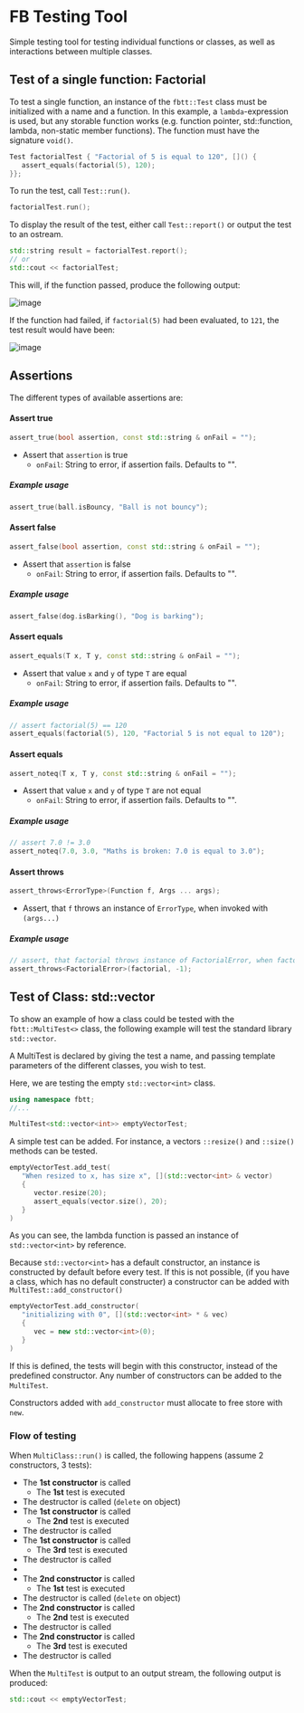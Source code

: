 # FB Testing Tool
Simple testing tool for testing individual functions or classes, as well as interactions between multiple classes.

## Test of a single function: Factorial
To test a single function, an instance of the `fbtt::Test` class must be initialized with a name and a function.
In this example, a `lambda`-expression is used, but any storable function works (e.g. function pointer, std::function, lambda, non-static member functions).
The function must have the signature `void()`.

```C++
Test factorialTest { "Factorial of 5 is equal to 120", []() {
   assert_equals(factorial(5), 120);
}};
```

To run the test, call `Test::run()`.

```C++
factorialTest.run();
```

To display the result of the test, either call `Test::report()` or output the test to an ostream.
```C++
std::string result = factorialTest.report();
// or
std::cout << factorialTest;
```
This will, if the function passed, produce the following output:

![image](https://user-images.githubusercontent.com/93908883/161978697-196a918c-93a7-4f45-927b-db27275fa879.png)


If the function had failed, if `factorial(5)` had been evaluated, to `121`, the test result would have been:

![image](https://user-images.githubusercontent.com/93908883/161979104-1f129abd-7a83-4988-8b23-af4fe59c22cb.png)

## Assertions
The different types of available assertions are:
#### Assert true
```C++ 
assert_true(bool assertion, const std::string & onFail = "");
```
- Assert that `assertion` is true
   - `onFail`: String to error, if assertion fails. Defaults to "".

##### Example usage
```C++
assert_true(ball.isBouncy, "Ball is not bouncy");
```

#### Assert false
```C++ 
assert_false(bool assertion, const std::string & onFail = "");
```
- Assert that `assertion` is false
   - `onFail`: String to error, if assertion fails. Defaults to "".

##### Example usage
```C++
assert_false(dog.isBarking(), "Dog is barking");
```

#### Assert equals
```C++ 
assert_equals(T x, T y, const std::string & onFail = "");
```
- Assert that value `x` and `y` of type `T` are equal
   - `onFail`: String to error, if assertion fails. Defaults to "".

##### Example usage
```C++
// assert factorial(5) == 120
assert_equals(factorial(5), 120, "Factorial 5 is not equal to 120");
```
#### Assert equals
```C++ 
assert_noteq(T x, T y, const std::string & onFail = "");
```
- Assert that value `x` and `y` of type `T` are not equal
   - `onFail`: String to error, if assertion fails. Defaults to "".

##### Example usage
```C++
// assert 7.0 != 3.0
assert_noteq(7.0, 3.0, "Maths is broken: 7.0 is equal to 3.0");
```
#### Assert throws
```C++ 
assert_throws<ErrorType>(Function f, Args ... args);
```
- Assert, that `f` throws an instance of `ErrorType`, when invoked with `(args...)`

##### Example usage
```C++
// assert, that factorial throws instance of FactorialError, when factorial(-1) is called.
assert_throws<FactorialError>(factorial, -1);
```

## Test of Class: std::vector
To show an example of how a class could be tested with the `fbtt::MultiTest<>` class, the following example will test the standard library `std::vector`.

A MultiTest is declared by giving the test a name, and passing template parameters of the different classes, you wish to test.

Here, we are testing the empty `std::vector<int>` class.
```C++
using namespace fbtt;
//...

MultiTest<std::vector<int>> emptyVectorTest;
```
A simple test can be added. For instance, a vectors `::resize()` and `::size()` methods can be tested.

```C++
emptyVectorTest.add_test(
   "When resized to x, has size x", [](std::vector<int> & vector)
   {
      vector.resize(20);
      assert_equals(vector.size(), 20);
   }
)
```
As you can see, the lambda function is passed an instance of `std::vector<int>` by reference. 

Because `std::vector<int>` has a default constructor, an instance is constructed by default before every test. If this is not possible, (if you have a class, which has no default constructer) a constructor can be added with `MultiTest::add_constructor()`
```C++
emptyVectorTest.add_constructor(
   "initializing with 0", [](std::vector<int> * & vec)
   {
      vec = new std::vector<int>(0);
   }
)
```
If this is defined, the tests will begin with this constructor, instead of the predefined constructor. Any number of constructors can be added to the `MultiTest`.

Constructors added with `add_constructor` must allocate to free store with `new`.

### Flow of testing
When `MultiClass::run()` is called, the following happens (assume 2 constructors, 3 tests):

- The **1st constructor** is called
   - The **1st** test is executed
- The destructor is called (`delete` on object)
- The **1st constructor** is called
   - The **2nd** test is executed
- The destructor is called
- The **1st constructor** is called
   - The **3rd** test is executed
- The destructor is called
- 
- The **2nd constructor** is called
   - The **1st** test is executed
- The destructor is called (`delete` on object)
- The **2nd constructor** is called
   - The **2nd** test is executed
- The destructor is called
- The **2nd constructor** is called
   - The **3rd** test is executed
- The destructor is called

When the `MultiTest` is output to an output stream, the following output is produced:
```C++
std::cout << emptyVectorTest;
```


